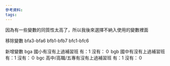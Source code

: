 ```yaml
---
參考資料:
tags:
---
```

因為有一些變數的同質性太高了，所以我後來選擇不納入使用的變數裡面

移除變數
bfa3-bfa6
bfb1-bfb7
bfc1-bfc6

新增變數
bga 國小有沒有上過補習班 有：1 沒有：０
bgb 國中有沒有上過補習班 有：1 沒有：０
bgc 高中/高職/五專有沒有上過補習班 有：1 沒有：０